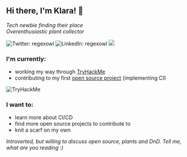 ## Hi there, I'm Klara! 👋
<p><em>Tech newbie finding their place</br>
Overenthusiastic plant collector</em></p>

![Twitter: regexowl](https://img.shields.io/twitter/url?label=Twitter&style=social&url=https://twitter.com/regexowl)
![LinkedIn: regexowl](https://img.shields.io/twitter/url?label=LinkedIn&logo=Linkedin&style=social&url=https://www.linkedin.com/in/klarasimickova/)
![](https://komarev.com/ghpvc/?username=regexowl&color=blue&style=flat)

### I'm currently:
<ul>
  <li>working my way through <a href="https://www.tryhackme.com/p/regexowl">TryHackMe</a></li>
  <li>contributing to my first <a href="https://github.com/minimization/content-resolver">open source project</a> (implementing CI)</li>
</ul>

<img src="https://tryhackme-badges.s3.amazonaws.com/regexowl.png" alt="TryHackMe">

### I want to:
<ul>
  <li>learn more about CI/CD</li>
  <li>find more open source projects to contribute to</li>
  <li>knit a scarf on my own</li>
</ul>

<p><em>Introverted, but willing to discuss open source, plants and DnD. Tell me, what are you reading :)</em></p>

